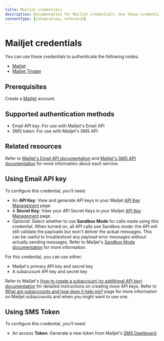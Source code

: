 ```yaml
---
title: Mailjet credentials
description: Documentation for Mailjet credentials. Use these credentials to authenticate Mailjet in n8n, a workflow automation platform.
contentType: [integration, reference]
---
```


# Mailjet credentials

You can use these credentials to authenticate the following nodes:

- [Mailjet](/integrations/builtin/app-nodes/n8n-nodes-base.mailjet.md)
- [Mailjet Trigger](/integrations/builtin/trigger-nodes/n8n-nodes-base.mailjettrigger.md)

## Prerequisites

Create a [Mailjet](https://www.mailjet.com/) account.

## Supported authentication methods

- Email API key: For use with Mailjet's Email API
- SMS token: For use with Mailjet's SMS API

## Related resources

Refer to [Mailjet's Email API documentation](https://dev.mailjet.com/email/guides/) and [Mailjet's SMS API documentation](https://dev.mailjet.com/sms/reference/send-message/) for more information about each service.

## Using Email API key

To configure this credential, you'll need:

- An **API Key**: View and generate API keys in your Mailjet [API Key Management](https://app.mailjet.com/signin) page.
- A **Secret Key**: View your API Secret Keys in your Mailjet [API Key Management](https://app.mailjet.com/signin) page.
- _Optional:_ Select whether to use **Sandbox Mode** for calls made using this credential. When turned on, all API calls use Sandbox mode: the API will still validate the payloads but won't deliver the actual messages. This can be useful to troubleshoot any payload error messages without actually sending messages. Refer to Mailjet's [Sandbox Mode documentation](https://dev.mailjet.com/email/guides/send-api-v31/#sandbox-mode) for more information.

For this credential, you can use either:

- Mailjet's primary API key and secret key
- A subaccount API key and secret key

Refer to Mailjet's [How to create a subaccount (or additional API key) documentation](https://documentation.mailjet.com/hc/en-us/articles/360042561974-How-to-create-a-subaccount-or-additional-API-Key) for detailed instructions on creating more API keys. Refer to [What are subaccounts and how does it help me?](https://documentation.mailjet.com/hc/en-us/articles/360042561854-What-are-subaccounts-and-how-does-it-help-me) page for more information on Mailjet subaccounts and when you might want to use one.

## Using SMS Token

To configure this credential, you'll need:

- An access **Token**: Generate a new token from Mailjet's [SMS Dashboard](https://app.mailjet.com/sms).

